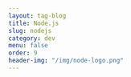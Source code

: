 ```yaml
---
layout: tag-blog
title: Node.js
slug: nodejs
category: dev
menu: false
order: 9
header-img: "/img/node-logo.png"
---
```

